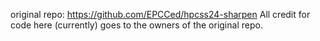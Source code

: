 original repo: https://github.com/EPCCed/hpcss24-sharpen
All credit for code here (currently) goes to the owners of the original repo.
